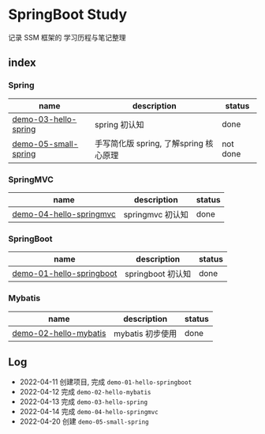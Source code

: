 # SpringBoot Study

记录 SSM 框架的 学习历程与笔记整理

## index

### Spring

| name                                                         | description       | status     |
| ------------------------------------------------------------ | ----------------- | ---------- |
| [demo-03-hello-spring](https://github.com/eastarpen/springboot-study/tree/master/src/spring/demo-03-hello-spring) | spring 初认知 | done    |
| [demo-05-small-spring](https://github.com/eastarpen/springboot-study/tree/master/src/spring/demo-05-small-spring) | 手写简化版 spring, 了解spring 核心原理| not done    |

### SpringMVC

| name                                                         | description       | status     |
| ------------------------------------------------------------ | ----------------- | ---------- |
| [demo-04-hello-springmvc](https://github.com/eastarpen/springboot-study/tree/master/src/springmvc/demo-04-hello-springmvc) | springmvc 初认知 | done    |

### SpringBoot

| name                                                         | description       | status     |
| ------------------------------------------------------------ | ----------------- | ---------- |
| [demo-01-hello-springboot](https://github.com/eastarpen/springboot-study/tree/master/src/springboot/demo-01-hello-springboot) | springboot 初认知 | done    |

### Mybatis

| name                                                         | description       | status     |
| ------------------------------------------------------------ | ----------------- | ---------- |
| [demo-02-hello-mybatis](https://github.com/eastarpen/springboot-study/tree/master/src/mybatis/demo-02-hello-mybatis) | mybatis 初步使用 | done    |


## Log

* 2022-04-11 创建项目, 完成 `demo-01-hello-springboot`
* 2022-04-12 完成 `demo-02-hello-mybatis`
* 2022-04-13 完成 `demo-03-hello-spring`
* 2022-04-14 完成 `demo-04-hello-springmvc`
* 2022-04-20 创建 `demo-05-small-spring`
